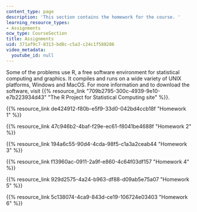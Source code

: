 ```yaml
---
content_type: page
description: 'This section contains the homework for the course. '
learning_resource_types:
- Assignments
ocw_type: CourseSection
title: Assignments
uid: 371af9c7-8313-bd8c-c5a3-c24c1f588286
video_metadata:
  youtube_id: null
---
```


Some of the problems use R, a free software environment for statistical computing and graphics. It compiles and runs on a wide variety of UNIX platforms, Windows and MacOS. For more information and to download the software, visit {{% resource_link "709b2795-300c-4939-9e10-e7b223934d43" "The R Project for Statistical Computing site" %}}.

{{% resource_link de424912-f80b-e5f9-33d0-042bd4ccb18f "Homework 1" %}}

{{% resource_link 47c946b2-4baf-f29e-ec61-f8041be4688f "Homework 2" %}}

{{% resource_link 194a6c55-90d4-4cda-98f5-c1a3a2ceab44 "Homework 3" %}}

{{% resource_link f13960ac-0911-2a9f-e860-4c64f03df157 "Homework 4" %}}

{{% resource_link 929d2575-4a24-b963-df88-d09ab5e75a07 "Homework 5" %}}

{{% resource_link 5c138074-4ca9-843d-ce19-106724e03403 "Homework 6" %}}